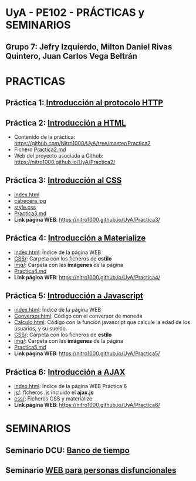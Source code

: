 # UyA - PE102 - PRÁCTICAS y SEMINARIOS
## Grupo 7: Jefry Izquierdo, Milton Daniel Rivas Quintero, Juan Carlos Vega Beltrán

# PRACTICAS
## Práctica 1: [Introducción al protocolo HTTP](https://github.com/Nitro1000/UyA/blob/master/Practica_1/Practica1.md)

## Práctica 2: [Introducción a HTML](https://nitro1000.github.io/UyA/Practica2/) 
  - Contenido de la práctica: https://github.com/Nitro1000/UyA/tree/master/Practica2
  - Fichero [Practica2.md](https://github.com/Nitro1000/UyA/blob/master/Practica2/Practica2.md)
  - Web del proyecto asociada a Github: https://nitro1000.github.io/UyA/Practica2/
  
## Práctica 3: [Introducción al CSS](https://nitro1000.github.io/UyA/Practica3/)
  - [index.html](https://github.com/Nitro1000/UyA/blob/master/Practica3/index.html)
  - [cabecera.jpg](https://github.com/Nitro1000/UyA/blob/master/Practica3/cabecera.jpg)
  - [style.css](https://github.com/Nitro1000/UyA/blob/master/Practica3/style.css)
  - [Practica3.md](https://github.com/Nitro1000/UyA/blob/master/Practica3/Practica3.md) 
  - **Link página WEB**: https://nitro1000.github.io/UyA/Practica3/
  
## Práctica 4: [Introducción a Materialize](https://nitro1000.github.io/UyA/Practica4/)
  - [index.html](https://github.com/Nitro1000/UyA/blob/master/Practica4/index.html): Índice de la página WEB
  - [CSS/](https://github.com/Nitro1000/UyA/tree/master/Practica4/CSS): Carpeta con los ficheros de **estilo**
  - [img/](https://github.com/Nitro1000/UyA/tree/master/Practica4/img): Carpeta con las **imágenes** de la página
  - [Practica4.md](https://github.com/Nitro1000/UyA/blob/master/Practica4/practica4.md)
  - **Link página WEB**: https://nitro1000.github.io/UyA/Practica4/
  
## Práctica 5: [Introducción a Javascript](https://github.com/Nitro1000/UyA/blob/master/Practica5/Practica5.md)
  - [index.html](https://github.com/Nitro1000/UyA/blob/master/Practica5/index.html): Índice de la página WEB
  - [Conversor.html](https://github.com/Nitro1000/UyA/blob/master/Practica5/Conversor.html): Código con el conversor de moneda 
  - [Calculo.html](https://github.com/Nitro1000/UyA/blob/master/Practica5/Calculo.html): Código con la función javascript que calcule la edad de los usuarios, y su sueldo.
  - [CSS/](https://github.com/Nitro1000/UyA/tree/master/Practica5/CSS): Carpeta con los ficheros de **estilo**
  - [img/](https://github.com/Nitro1000/UyA/tree/master/Practica5/img): Carpeta con las **imágenes** de la página
  - [Practica5.md](https://github.com/Nitro1000/UyA/blob/master/Practica5/Practica5.md)
  - **Link página WEB**: https://nitro1000.github.io/UyA/Practica5/
  
  
## Práctica 6: [Introducción a AJAX](https://nitro1000.github.io/UyA/Practica6/)

  - [index.html](https://github.com/Nitro1000/UyA/blob/master/Practica6/index.html): Índice de la página WEB Práctica 6
  - [js/](https://github.com/Nitro1000/UyA/tree/gh-pages/Practica6/js): ficheros .js incluido el **ajax.js**
  - [css/](https://github.com/Nitro1000/UyA/tree/gh-pages/Practica6/css): Ficheros CSS y materialize
  - **Link página WEB**: https://nitro1000.github.io/UyA/Practica6/





# SEMINARIOS
## Seminario DCU: [Banco de tiempo](https://github.com/Nitro1000/UyA/blob/master/SeminarioDCU/SeminarioDCU.md)
## Seminario [WEB para personas disfuncionales](https://github.com/Nitro1000/UyA/blob/master/Seminario%20WEB%20disfuncionalidad/disfuncionalidad.md)
